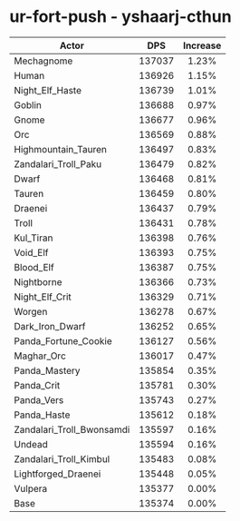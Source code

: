 # ur-fort-push - yshaarj-cthun
| Actor | DPS | Increase |
|---|:---:|:---:|
|Mechagnome|137037|1.23%|
|Human|136926|1.15%|
|Night_Elf_Haste|136739|1.01%|
|Goblin|136688|0.97%|
|Gnome|136677|0.96%|
|Orc|136569|0.88%|
|Highmountain_Tauren|136497|0.83%|
|Zandalari_Troll_Paku|136479|0.82%|
|Dwarf|136468|0.81%|
|Tauren|136459|0.80%|
|Draenei|136437|0.79%|
|Troll|136431|0.78%|
|Kul_Tiran|136398|0.76%|
|Void_Elf|136393|0.75%|
|Blood_Elf|136387|0.75%|
|Nightborne|136366|0.73%|
|Night_Elf_Crit|136329|0.71%|
|Worgen|136278|0.67%|
|Dark_Iron_Dwarf|136252|0.65%|
|Panda_Fortune_Cookie|136127|0.56%|
|Maghar_Orc|136017|0.47%|
|Panda_Mastery|135854|0.35%|
|Panda_Crit|135781|0.30%|
|Panda_Vers|135743|0.27%|
|Panda_Haste|135612|0.18%|
|Zandalari_Troll_Bwonsamdi|135597|0.16%|
|Undead|135594|0.16%|
|Zandalari_Troll_Kimbul|135483|0.08%|
|Lightforged_Draenei|135448|0.05%|
|Vulpera|135377|0.00%|
|Base|135374|0.00%|

